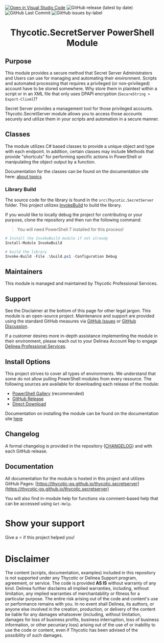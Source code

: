 [![Open in Visual Studio Code](https://open.vscode.dev/badges/open-in-vscode.svg)](https://open.vscode.dev/thycotic-ps/thycotic.secretserver)
![GitHub release (latest by date)](https://img.shields.io/github/v/release/thycotic-ps/thycotic.secretserver?style=flat-square)
![GitHub Last Commit](https://img.shields.io/github/last-commit/thycotic-ps/thycotic.secretserver?style=flat-square)
![GitHub issues by-label](https://img.shields.io/github/issues/thycotic-ps/thycotic.secretserver/bugs?style=flat-square)

<h1 align="center">Thycotic.SecretServer PowerShell Module</h1>
<p></p>

## Purpose

This module provides a secure method that Secret Server Administrators and Users can use for managing and automating their environment. Scripts and automated processing that requires a privileged (or non-privileged) account have to be stored somewhere. Why store them in plaintext within a script or in an XML file that only uses DPAPI encryption (`SecureString > Export-Clixml`)?

Secret Server provides a management tool for those privileged accounts. Thycotic.SecretServer module allows you to access those accounts securely and utilize them in your scripts and automation in a secure manner.

## Classes

The module utilizes C# based classes to provide a unique object and type with each endpoint. In addition, certain classes may include Methods that provide "shortcuts" for performing specific actions in PowerShell or manipulating the object output by a function.

Documentation for the classes can be found on the documentation site here: [about topics](https://thycotic-ps.github.io/thycotic.secretserver/about_topics/)

### Library Build

The source code for the library is found in the `src\Thycotic.SecretServer` folder. This project utilizes [InvokeBuild](https://powershellgallery.com/packages/InvokeBuild) to build the library.

If you would like to locally debug the project for contributing or your purpose, clone the repository and then run the following command:

> You will need PowerShell 7 installed for this process!

```powershell
# Install the InvokeBuild module if not already
Install-Module InvokeBuild

# build the library
Invoke-Build -File .\build.ps1 -Configuration Debug
```

## Maintainers

This module is managed and maintained by Thycotic Professional Services.

## Support

See the Disclaimer at the bottom of this page for other legal jargon. This module is an open-source project. Maintenance and support are provided using the standard GitHub measures via [GitHub Issues](https://github.com/thycotic-ps/thycotic.secretserver/issues/new) or [GitHub Discussion](https://github.com/thycotic-ps/thycotic.secretserver/discussions/new).

If a customer desires more in-depth assistance implementing the module in their environment, please reach out to your Delinea Account Rep to engage [Delinea Professional Services](https://delinea.com/professional-services/).

## Install Options

This project strives to cover all types of environments. We understand that some do not allow pulling PowerShell modules from every resource. The following sources are available for downloading each release of the module:

- [PowerShell Gallery](https://www.powershellgallery.com/packages/Thycotic.SecretServer/) (recommended)
- [GitHub Release](https://github.com/thycotic-ps/thycotic.secretserver/releases/)
- [Direct Download](https://downloads.marketplace.delinea.com/integrations/Downloads/PowershellModule/0.61.8/Thycotic.SecretServer.zip)

Documentation on installing the module can be found on the documentation site [here](https://thycotic-ps.github.io/thycotic.secretserver/docs/install)

## Changelog

A formal changelog is provided in the repository ([CHANGELOG](CHANGELOG.md)) and with each GitHub release.

## Documentation

All documentation for the module is hosted in this project and utilizes GitHub Pages: [https://thycotic-ps.github.io/thycotic.secretserver](https://thycotic-ps.github.io/thycotic.secretserver)

You will also find in-module help for functions via comment-based help that can be accessed using `Get-Help`.

# Show your support

Give a ⭐️ if this project helped you!

# Disclaimer

The content (scripts, documentation, examples) included in this repository is not supported under any Thycotic or Delinea Support program, agreement, or service. The code is provided **AS IS** without warranty of any kind. Delinea further disclaims all implied warranties, including, without limitation, any implied warranties of merchantability or fitness for a particular purpose. The entire risk arising out of the code and content's use or performance remains with you. In no event shall Delinea, its authors, or anyone else involved in the creation, production, or delivery of the content be liable for any damages whatsoever (including, without limitation, damages for loss of business profits, business interruption, loss of business information, or other pecuniary loss) arising out of the use of or inability to use the code or content, even if Thycotic has been advised of the possibility of such damages.
